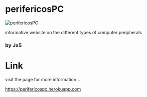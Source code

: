 # perifericosPC

![perifericosPC](https://perifericospc.herokuapp.com/recursos/favicon.png)

informative website on the different types of computer peripherals

### by Jx5

# Link

visit the page for more information...

https://perifericospc.herokuapp.com
